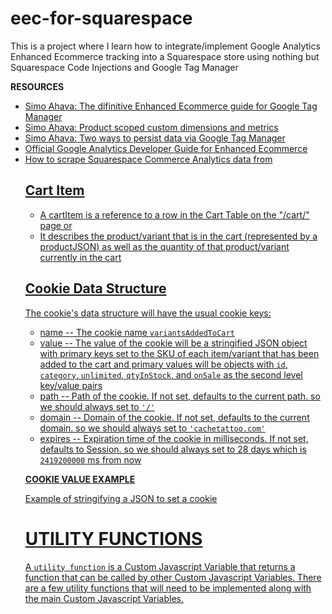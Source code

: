 # eec-for-squarespace
This is a project where I learn how to integrate/implement Google Analytics Enhanced Ecommerce tracking into a Squarespace store using nothing but Squarespace Code Injections and Google Tag Manager

**RESOURCES**
* [Simo Ahava: The difinitive Enhanced Ecommerce guide for Google Tag Manager](https://www.simoahava.com/analytics/enhanced-ecommerce-guide-for-google-tag-manager/)
* [Simo Ahava: Product scoped custom dimensions and metrics](https://www.simoahava.com/gtm-tips/product-scoped-custom-dimensions-and-metrics/)
* [Simo Ahava: Two ways to persist data via Google Tag Manager](https://www.simoahava.com/analytics/two-ways-to-persist-data-via-google-tag-manager/)
* [Official Google Analytics Developer Guide for Enhanced Ecommerce](https://developers.google.com/analytics/devguides/collection/analyticsjs/enhanced-ecommerce)
* [How to scrape Squarespace Commerce Analytics data from <script> tags in an <html> document](https://stackoverflow.com/questions/58053572/scraping-information-from-a-script-tag-using-javascript/64887166#64887166)



# THE GOOGLE ANALYTICS ENHANCED ECOMMERCE FUNNEL
1. **Impressions** (not actually an action)
	*	When a customer sees a product either on a store page, or as a related item on another product page in the "YOU MIGHT ALSO LIKE" section.

2. **Impression Click**
	*	When a customer clicks on a product they saw as an impression

3. **Product Detail View**
	*	When a customer clicks on a product to view that product's detail view. In some cases, a site may also have "Quick View" available (this could complicate implementation slightly)

4. **Add To Cart**
	*	When a customer adds an item to cart 
	*	**NOTE:** *This can happen from a product detail view OR if a modification is made to the number of items in the customer's cart while on the `/cart` page*

5. **Remove From Cart**
	*	When a customer removes an item from their cart 
	*	**NOTE:** *This only happens if a modification is made to the number of items in the customer's cart while on the `/cart` page*

6. **Checkout**
	*	When a customer initiates the checkout process. 
	*	**NOTE:** *This one is a little tricky with Squarespace (at least in the lower tiers of service) because Squarespace DOES NOT do Code Injections on their externally hosted secure checkout page. So we will only be able to send an EEC event when a customer clicks the "Checkout" button and then when they complete their transaction by landing on the "Order Complete" page. If they don't complete their transaction we won't know what they did on the checkout page. This cannot be fixed.*

7. **Purchase**
	*	When a customer completes a transaction and lands on the "Order Complete" page

---
---

## TAGS WE WILL USE
1. **Product Detail View**
2. **Add To Cart**
3. **Remove From Cart**
4. **Checkout**
5. **Purchase**






---
---
## **NOTE ON COOKIES**

We will need to store cookies in order to persist certain details about each product/variant throughout the funnel.

*	CART PAGE: In the case of modifications made on the cart page, we will be missing `dimension6` (sku) and `dimension7` (stock availability) for each item/SKU.

*	ORDER COMPLETION PAGE: In the case of sending the final purchase event on the order completion page, we will be missing the `id`, `category`, `dimension6` and `dimension7` (sale status) for each SKU



# DATA STRUCTURES
## Builtin Variables Required
* {{Referrer}}


## Product / Product Variant Data Structures

* A product is the highest level data structure for any item for sale on a website
* PRODUCT DETAILS: The data structure must include at least the product's "productId", "productName", and "productCategory"
* VARIANT DETAILS
  * NO VARIANTS: In the case where it is not desireable to send any variant information, the `variants` object should be set to `[]`. This should be done in the case of a `eec.detail` view where a product has multiple variants because only the highest level product detail information should be sent for the detail view. The variant information will be sent along once the product is added to cart
  * 1 VARIANT: In any case where it is feasible, the product data structure should also contain one variant
  * MULTIPLE VARIANTS: At this point in time there doesn't seem to be a case where a product would be sent with multiple variants but it's possible there will be a case for this in the future

<script>
var productJSON = {
	'productId': alphanumeric String,
	'productName': String,
	'productCategory': String,
	// may want to add 'productPrice' but this is TBD
	'variants': List of variant Objects // CAN BE SET TO `[]` for `eec.detail` object
	[{
		'sku': alphanumeric String,
		'price': String (a 2 decimal Number cast as String),
		'unlimited': Boolean,
		'qtyInStock': Integer, // can be 0 if unlimited is true
		'onSale': Boolean
	}]
}
</script>



## Cart Item

* A cartItem is a reference to a row in the Cart Table on the "/cart/" page or 
* It describes the product/variant that is in the cart (represented by a productJSON) as well as the quantity of that product/variant currently in the cart

<script>
var cartItemJSON = {
	'quantityInCart': Number,
	'productJSON': productJSON
}
</script>




	
## Cookie Data Structure
The cookie's data structure will have the usual cookie keys:
  * name -- The cookie name `variantsAddedToCart`
  * value -- The value of the cookie will be a stringified JSON object with primary keys set to the SKU of each item/variant that has been added to the cart and primary values will be objects with `id`, `category`, `unlimited`, `qtyInStock`, and `onSale` as the second level key/value pairs
  * path -- Path of the cookie. If not set, defaults to the current path. so we should always set to `'/'`
  * domain -- Domain of the cookie. If not set, defaults to the current domain. so we should always set to `'cachetattoo.com'`
  * expires -- Expiration time of the cookie in milliseconds. If not set, defaults to Session. so we should always set to 28 days which is `2419200000` ms from now


**COOKIE VALUE EXAMPLE**
<script>
{
	'sku123' : {
		'id': string,
		'category': string,
		'unlimited': true/false,
		'qtyInStock': integer
		'onSale': true/false		
	}
}
</script>


Example of stringifying a JSON to set a cookie
<script>
(function(){
   	var myObject = JSON.parse('{
								"sku123": {
									"id": itemId, 
									"category": variantCategory,
									"unlimited": true/false,
									"qtyInStock": integer,
									"onSale": true/false
								}
							}');

	// modify object here if necessary

	// set up the necessary cookie values for each cookie key
   	var e = 'Thu Nov 26 2017 15:44:38';
   	var path = '/';
   	var domain = 'cachetattoo.com';
	
	// set the cookie with stringified object as main value and other key/value pairs set accordingly
   	document.cookie = 'myObj=' + JSON.stringify(myObject) + 
   						'; expires=' + e +
						'; path=' + path +
						'; domain=' + domain;
})()
</script>




# UTILITY FUNCTIONS
A `utility function` is a Custom Javascript Variable that returns a function that can be called by other Custom Javascript Variables. There are a few utility functions that will need to be implemented along with the main Custom Javascript Variables.












